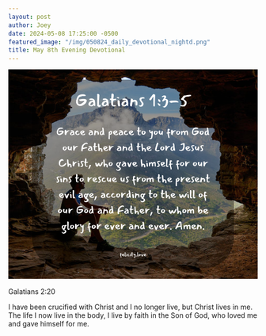 ```yaml
---
layout: post
author: Joey
date: 2024-05-08 17:25:00 -0500
featured_image: "/img/050824_daily_devotional_nightd.png"
title: May 8th Evening Devotional
---
```


[![May 8th 2024 - Evening Devotional](/img/050724_daily_devotional_night.png)](/img/050724_daily_devotional_night.png)

Galatians 2:20

I have been crucified with Christ and I no longer live, but Christ lives in me. The life I now live in the body, I live by faith in the Son of God, who loved me and gave himself for me.